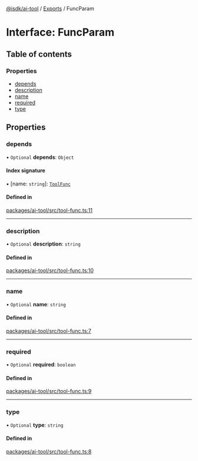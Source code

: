 [@isdk/ai-tool](../README.md) / [Exports](../modules.md) / FuncParam

# Interface: FuncParam

## Table of contents

### Properties

- [depends](FuncParam.md#depends)
- [description](FuncParam.md#description)
- [name](FuncParam.md#name)
- [required](FuncParam.md#required)
- [type](FuncParam.md#type)

## Properties

### depends

• `Optional` **depends**: `Object`

#### Index signature

▪ [name: `string`]: [`ToolFunc`](../classes/ToolFunc.md)

#### Defined in

[packages/ai-tool/src/tool-func.ts:11](https://github.com/isdk/ai-tool.js/blob/0f8a4d4a5fd2f372072a81ed0b281e2d8d5796f1/src/tool-func.ts#L11)

___

### description

• `Optional` **description**: `string`

#### Defined in

[packages/ai-tool/src/tool-func.ts:10](https://github.com/isdk/ai-tool.js/blob/0f8a4d4a5fd2f372072a81ed0b281e2d8d5796f1/src/tool-func.ts#L10)

___

### name

• `Optional` **name**: `string`

#### Defined in

[packages/ai-tool/src/tool-func.ts:7](https://github.com/isdk/ai-tool.js/blob/0f8a4d4a5fd2f372072a81ed0b281e2d8d5796f1/src/tool-func.ts#L7)

___

### required

• `Optional` **required**: `boolean`

#### Defined in

[packages/ai-tool/src/tool-func.ts:9](https://github.com/isdk/ai-tool.js/blob/0f8a4d4a5fd2f372072a81ed0b281e2d8d5796f1/src/tool-func.ts#L9)

___

### type

• `Optional` **type**: `string`

#### Defined in

[packages/ai-tool/src/tool-func.ts:8](https://github.com/isdk/ai-tool.js/blob/0f8a4d4a5fd2f372072a81ed0b281e2d8d5796f1/src/tool-func.ts#L8)

